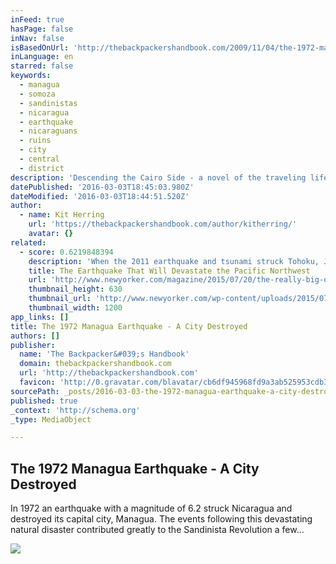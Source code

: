```yaml
---
inFeed: true
hasPage: false
inNav: false
isBasedOnUrl: 'http://thebackpackershandbook.com/2009/11/04/the-1972-managua-earthquake-a-city-destroyed/'
inLanguage: en
starred: false
keywords:
  - managua
  - somoza
  - sandinistas
  - nicaragua
  - earthquake
  - nicaraguans
  - ruins
  - city
  - central
  - district
description: 'Descending the Cairo Side - a novel of the traveling life Available as an e-book on Amazon.com Buy the book on Amazon ----------------------------------------------------------------------------------------------------------------------------------------------------- In 1972 an earthquake with a magnitude of 6.2 struck Nicaragua and destroyed its capital city, Managua. The events following this devastating natural disaster contributed greatly to the Sandinista Revolution a few...'
datePublished: '2016-03-03T18:45:03.980Z'
dateModified: '2016-03-03T18:44:51.520Z'
author:
  - name: Kit Herring
    url: 'https://thebackpackershandbook.com/author/kitherring/'
    avatar: {}
related:
  - score: 0.6219848394
    description: 'When the 2011 earthquake and tsunami struck Tohoku, Japan, Chris Goldfinger was two hundred miles away, in the city of Kashiwa, at an international meeting on seismology. As the shaking started, everyone in the room began to laugh. Earthquakes are common in Japan-that one was the third of the week-and the participants were, after all, at a seismology conference.'
    title: The Earthquake That Will Devastate the Pacific Northwest
    url: 'http://www.newyorker.com/magazine/2015/07/20/the-really-big-one'
    thumbnail_height: 630
    thumbnail_url: 'http://www.newyorker.com/wp-content/uploads/2015/07/150720_r26752-1200-630-10165906.jpg'
    thumbnail_width: 1200
app_links: []
title: The 1972 Managua Earthquake - A City Destroyed
authors: []
publisher:
  name: 'The Backpacker&#039;s Handbook'
  domain: thebackpackershandbook.com
  url: 'http://thebackpackershandbook.com'
  favicon: 'http://0.gravatar.com/blavatar/cb6df945968fd9a3ab525953cdb339d6?s=16'
sourcePath: _posts/2016-03-03-the-1972-managua-earthquake-a-city-destroyed.md
published: true
_context: 'http://schema.org'
_type: MediaObject

---
```

<article style=""><h1>The 1972 Managua Earthquake - A City Destroyed</h1><p>In 1972 an earthquake with a magnitude of 6.2 struck Nicaragua and destroyed its capital city, Managua. The events following this devastating natural disaster contributed greatly to the Sandinista Revolution a few...</p><img src="https://s3-us-west-2.amazonaws.com/the-grid-img/p/487911de0ae2102581db1ab657d7d7db5df835d7.jpg" /></article>